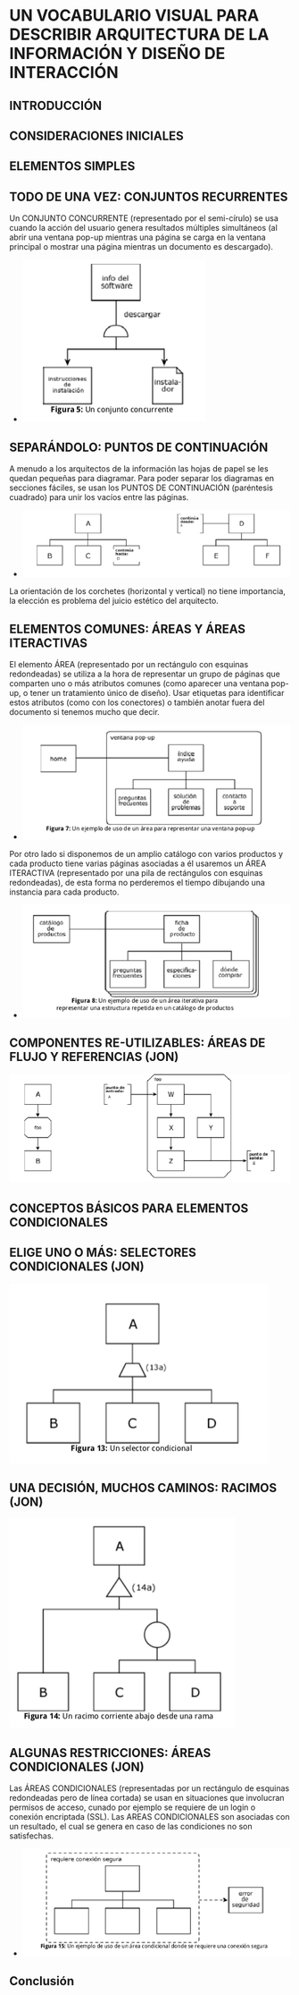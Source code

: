 
# UN VOCABULARIO VISUAL PARA DESCRIBIR ARQUITECTURA DE LA INFORMACIÓN Y DISEÑO DE INTERACCIÓN

## INTRODUCCIÓN

## CONSIDERACIONES INICIALES

## ELEMENTOS SIMPLES

## TODO DE UNA VEZ: CONJUNTOS RECURRENTES

Un CONJUNTO CONCURRENTE (representado por el semi-círulo) se  usa cuando la acción del usuario genera resultados múltiples simultáneos (al abrir una ventana pop-up mientras una página se carga en la ventana principal o mostrar una página mientras un documento es descargado).  

* ![Diagramacion1](/3-estructura/conjuntos.png)

## SEPARÁNDOLO: PUNTOS DE CONTINUACIÓN

A menudo a los arquitectos de la información las hojas de papel se les quedan pequeñas para diagramar. Para poder separar los diagramas en secciones fáciles, se usan los PUNTOS DE CONTINUACIÓN (paréntesis cuadrado) para unir los vacíos entre las páginas.

* ![Diagramacion2](/3-estructura/continuacion.png)

La orientación de los corchetes (horizontal y vertical) no tiene importancia, la elección es problema del juicio estético del arquitecto. 

## ELEMENTOS COMUNES: ÁREAS Y ÁREAS ITERACTIVAS

El elemento ÁREA (representado por un rectángulo con esquinas redondeadas) se utiliza a la hora de representar un grupo de páginas que comparten uno o más atributos comunes  (como aparecer una ventana pop-up, o tener un tratamiento único de diseño). Usar etiquetas para identificar estos atributos (como con los conectores) o también anotar fuera del documento si tenemos mucho que decir. 

* ![Diagramacion3](/3-estructura/areas.png)


Por otro lado si disponemos de un amplio catálogo con varios productos y cada producto tiene varias páginas asociadas a él usaremos un ÁREA ITERACTIVA (representado por una pila de rectángulos con esquinas redondeadas), de esta forma no perderemos el tiempo dibujando una instancia para cada producto. 

* ![Diagramacion4](/3-estructura/areasiteractivas.png)

## COMPONENTES RE-UTILIZABLES: ÁREAS DE FLUJO Y REFERENCIAS (JON)

![Diagramacion5](/3-estructura/areasdeflujo.png)

## CONCEPTOS BÁSICOS PARA ELEMENTOS CONDICIONALES

## ELIGE UNO O MÁS: SELECTORES CONDICIONALES (JON)

![Diagramacion6](/3-estructura/selectorescondicionales.png)

## UNA DECISIÓN, MUCHOS CAMINOS: RACIMOS (JON)

![Diagramacion7](/3-estructura/racimos.png)

## ALGUNAS RESTRICCIONES: ÁREAS CONDICIONALES (JON)

Las ÁREAS CONDICIONALES (representadas por un rectángulo de esquinas redondeadas pero de línea cortada) se usan en situaciones que involucran permisos de acceso, cunado por ejemplo se requiere de un login o conexión encriptada (SSL). Las AREAS CONDICIONALES son asociadas con un resultado, el cual se genera en caso de las condiciones no son satisfechas. 

* ![Diagramacion8](/3-estructura/restricciones.png)

## Conclusión
